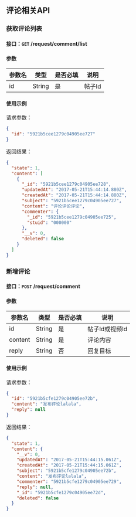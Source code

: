 ## 评论相关API
### 获取评论列表
#### 接口：`GET` /request/comment/list
#### 参数



参数名 | 类型 | 是否必填 | 说明
--- | --- | --- | ---
id | String | 是 | 帖子Id



#### 使用示例

请求参数：

```json
{
  "id": "5921b5cee1279c04905ee727"
}
```

返回结果：

```json
{
  "state": 1,
  "content": [
    {
      "_id": "5921b5cee1279c04905ee728",
      "updatedAt": "2017-05-21T15:44:14.880Z",
      "createdAt": "2017-05-21T15:44:14.880Z",
      "subject": "5921b5cee1279c04905ee727",
      "content": "评论评论评论",
      "commenter": {
        "_id": "5921b5cee1279c04905ee725",
        "stuid": "000000"
      },
      "__v": 0,
      "deleted": false
    }
  ]
}
```
### 新增评论
#### 接口：`POST` /request/comment
#### 参数



参数名 | 类型 | 是否必填 | 说明
--- | --- | --- | ---
id | String | 是 | 帖子Id或视频Id
content | String | 是 | 评论内容
reply | String | 否 | 回复目标



#### 使用示例

请求参数：

```json
{
  "id": "5921b5cfe1279c04905ee72b",
  "content": "发布评论lalala",
  "reply": null
}
```

返回结果：

```json
{
  "state": 1,
  "content": {
    "__v": 0,
    "updatedAt": "2017-05-21T15:44:15.061Z",
    "createdAt": "2017-05-21T15:44:15.061Z",
    "subject": "5921b5cfe1279c04905ee72b",
    "content": "发布评论lalala",
    "commenter": "5921b5cfe1279c04905ee729",
    "reply": null,
    "_id": "5921b5cfe1279c04905ee72d",
    "deleted": false
  }
}
```